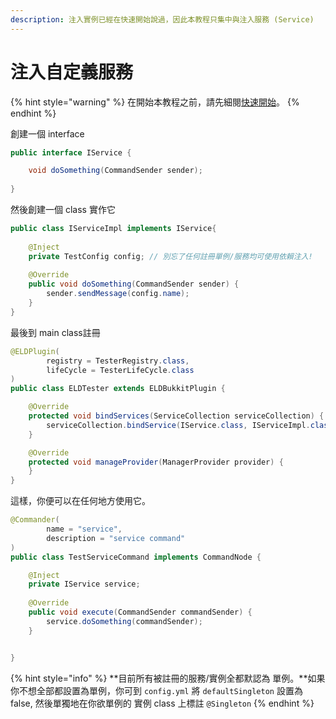 ```yaml
---
description: 注入實例已經在快速開始說過，因此本教程只集中與注入服務 (Service)
---
```


# 注入自定義服務

{% hint style="warning" %}
在開始本教程之前，請先細閱[快速開始](../../quick-start.md)。
{% endhint %}

創建一個 interface

```java
public interface IService {

    void doSomething(CommandSender sender);
    
}
```

然後創建一個 class 實作它

```java
public class IServiceImpl implements IService{
    
    @Inject
    private TestConfig config; // 別忘了任何註冊單例/服務均可使用依賴注入!
    
    @Override
    public void doSomething(CommandSender sender) {
        sender.sendMessage(config.name);
    }
}
```

最後到 main class註冊

```java
@ELDPlugin(
        registry = TesterRegistry.class,
        lifeCycle = TesterLifeCycle.class
)
public class ELDTester extends ELDBukkitPlugin {

    @Override
    protected void bindServices(ServiceCollection serviceCollection) {
        serviceCollection.bindService(IService.class, IServiceImpl.class);
    }

    @Override
    protected void manageProvider(ManagerProvider provider) {
    }
}
```

這樣，你便可以在任何地方使用它。

```java
@Commander(
        name = "service",
        description = "service command"
)
public class TestServiceCommand implements CommandNode {

    @Inject
    private IService service;
    
    @Override
    public void execute(CommandSender commandSender) {
        service.doSomething(commandSender);
    }


}

```

{% hint style="info" %}
**目前所有被註冊的服務/實例全都默認為 單例。**如果你不想全部都設置為單例，你可到 `config.yml` 將 `defaultSingleton` 設置為 false, 然後單獨地在你欲單例的 實例 class 上標註 `@Singleton`
{% endhint %}

